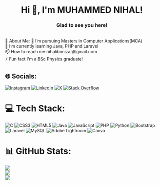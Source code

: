 <h1 align="center">Hi 👋, I'm MUHAMMED NIHAL!</h1>
<h3 align="center">Glad to see you here!</h3
<br>
<br>
 💫 About Me:
🔭 I’m pursuing Masters in Computer Applications(MCA) <br>🌱 I’m currently learning Java, PHP and Laravel<br>📫 How to reach me nihalibnnizar@gmail.com <br>⚡ Fun fact I'm a BSc Physics graduate!


## 🌐 Socials:
[![Instagram](https://img.shields.io/badge/Instagram-%23E4405F.svg?logo=Instagram&logoColor=white)](https://instagram.com/_._.nihal) [![LinkedIn](https://img.shields.io/badge/LinkedIn-%230077B5.svg?logo=linkedin&logoColor=white)](https://linkedin.com/in/nihalibnnizar@gmail.com)  [![X](https://img.shields.io/badge/X-black.svg?logo=X&logoColor=white)](https://x.com/NihalIbnNizar1) [![Stack Overflow](https://img.shields.io/badge/-Stackoverflow-FE7A16?logo=stack-overflow&logoColor=white)](https://stackoverflow.com/users/22455341)

# 💻 Tech Stack:
![C](https://img.shields.io/badge/c-%2300599C.svg?style=for-the-badge&logo=c&logoColor=white) ![CSS3](https://img.shields.io/badge/css3-%231572B6.svg?style=for-the-badge&logo=css3&logoColor=white) ![HTML5](https://img.shields.io/badge/html5-%23E34F26.svg?style=for-the-badge&logo=html5&logoColor=white) ![Java](https://img.shields.io/badge/java-%23ED8B00.svg?style=for-the-badge&logo=openjdk&logoColor=white) ![JavaScript](https://img.shields.io/badge/javascript-%23323330.svg?style=for-the-badge&logo=javascript&logoColor=%23F7DF1E) ![PHP](https://img.shields.io/badge/php-%23777BB4.svg?style=for-the-badge&logo=php&logoColor=white) ![Python](https://img.shields.io/badge/python-3670A0?style=for-the-badge&logo=python&logoColor=ffdd54) ![Bootstrap](https://img.shields.io/badge/bootstrap-%238511FA.svg?style=for-the-badge&logo=bootstrap&logoColor=white) ![Laravel](https://img.shields.io/badge/laravel-%23FF2D20.svg?style=for-the-badge&logo=laravel&logoColor=white) ![MySQL](https://img.shields.io/badge/mysql-%2300000f.svg?style=for-the-badge&logo=mysql&logoColor=white) ![Adobe Lightroom](https://img.shields.io/badge/Adobe%20Lightroom-31A8FF.svg?style=for-the-badge&logo=Adobe%20Lightroom&logoColor=white) ![Canva](https://img.shields.io/badge/Canva-%2300C4CC.svg?style=for-the-badge&logo=Canva&logoColor=white)
# 📊 GitHub Stats:
![](https://github-readme-stats.vercel.app/api?username=Nihal-IbnNizar&theme=blue-green&hide_border=false&include_all_commits=false&count_private=true)<br/>
![](https://github-readme-streak-stats.herokuapp.com/?user=Nihal-IbnNizar&theme=blue-green&hide_border=false)<br/>
![](https://github-readme-stats.vercel.app/api/top-langs/?username=Nihal-IbnNizar&theme=blue-green&hide_border=false&include_all_commits=false&count_private=true&layout=compact)

<!-- Proudly created with GPRM ( https://gprm.itsvg.in ) -->
